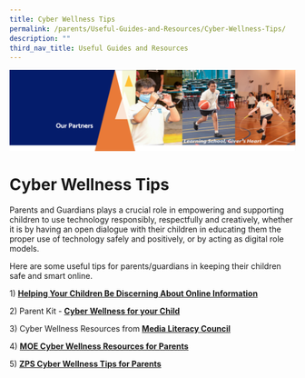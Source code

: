 ```yaml
---
title: Cyber Wellness Tips
permalink: /parents/Useful-Guides-and-Resources/Cyber-Wellness-Tips/
description: ""
third_nav_title: Useful Guides and Resources
---
```

![](/images/OurPartners.png)

Cyber Wellness Tips
===================

Parents and Guardians plays a crucial role in empowering and supporting children to use technology responsibly, respectfully and creatively, whether it is by having an open dialogue with their children in educating them the proper use of technology safely and positively, or by acting as digital role models.  
  
Here are some useful tips for parents/guardians in keeping their children safe and smart online.  
  
1) [<b>Helping Your Children Be Discerning About Online Information</b>](/files/3B-2019-Connect-T2-Parents-Tipsheet-Pri.pdf)

2) Parent Kit - [<b>Cyber Wellness for your Child</b>](/files/Parent_Kit_-_Cyber_Wellness_for_your_Child.pdf)

3) Cyber Wellness Resources from [<b>Media Literacy Council</b>](https://www.betterinternet.sg/Resources/Resources-Listing?topic=screen+time&persona=everyone)  

4) [<b>MOE Cyber Wellness Resources for Parents</b>](https://ictconnection.moe.edu.sg/cyber-wellness/for-parents)  

5) [<b>ZPS Cyber Wellness Tips for Parents</b>](/files/CYBERWELLNESS%20for%20Parents%20Friday%209%20April_updated%20240321.pdf)
